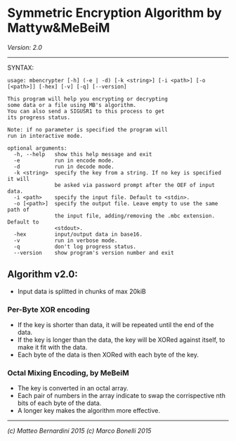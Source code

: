 # Symmetric Encryption Algorithm by Mattyw&MeBeiM

*Version: 2.0*

___________________________________________________________________________________________

SYNTAX:

```
usage: mbencrypter [-h] (-e | -d) [-k <string>] [-i <path>] [-o [<path>]] [-hex] [-v] [-q] [--version]

This program will help you encrypting or decrypting
some data or a file using MB's algorithm.
You can also send a SIGUSR1 to this process to get
its progress status.

Note: if no parameter is specified the program will
run in interactive mode.

optional arguments:
  -h, --help   show this help message and exit
  -e           run in encode mode.
  -d           run in decode mode.
  -k <string>  specify the key from a string. If no key is specified it will
               be asked via password prompt after the OEF of input data.
  -i <path>    specify the input file. Default to <stdin>.
  -o [<path>]  specify the output file. Leave empty to use the same path of
               the input file, adding/removing the .mbc extension. Default to
               <stdout>.
  -hex         input/output data in base16.
  -v           run in verbose mode.
  -q           don't log progress status.
  --version    show program's version number and exit
```


## Algorithm v2.0: ##

- Input data is splitted in chunks of max 20kiB

### Per-Byte XOR encoding ###
- If the key is shorter than data, it will be repeated until the end of the data.
- If the key is longer than the data, the key will be XORed against itself, to make it fit with the data.
- Each byte of the data is then XORed with each byte of the key.

### Octal Mixing Encoding, by MeBeiM ###
- The key is converted in an octal array.
- Each pair of numbers in the array indicate to swap the corrispective nth bits of each byte of the data.
- A longer key makes the algorithm more effective.

____________________________________________________________________________________________

*(c) Matteo Bernardini 2015*
*(c) Marco Bonelli 2015*
